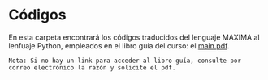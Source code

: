 # Códigos

En esta carpeta encontrará los códigos traducidos del lenguaje MAXIMA al lenfuaje Python, empleados en el libro guía del curso: el [main.pdf]().

	Nota: Si no hay un link para acceder al libro guía, consulte por correo electrónico la razón y solicite el pdf.


